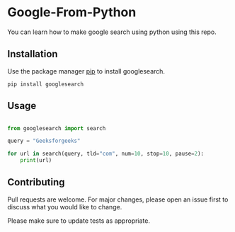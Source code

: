 # Google-From-Python
You can learn how to make google search using python using this repo.

## Installation

Use the package manager [pip](https://pip.pypa.io/en/stable/) to install googlesearch.

<!-- ```bash -->

    pip install googlesearch

<!-- ```  -->

## Usage

```python

from googlesearch import search

query = "Geeksforgeeks"

for url in search(query, tld="com", num=10, stop=10, pause=2):
    print(url)

```

## Contributing

Pull requests are welcome. For major changes, please open an issue first to discuss what you would like to change.

Please make sure to update tests as appropriate.

